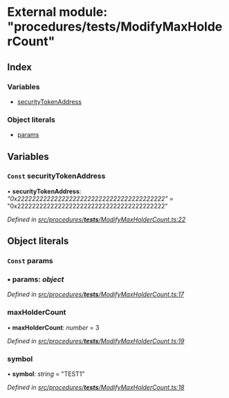 # External module: "procedures/**tests**/ModifyMaxHolderCount"

## Index

### Variables

- [securityTokenAddress](_procedures___tests___modifymaxholdercount_.md#const-securitytokenaddress)

### Object literals

- [params](_procedures___tests___modifymaxholdercount_.md#const-params)

## Variables

### `Const` securityTokenAddress

• **securityTokenAddress**: _"0x2222222222222222222222222222222222222222"_ = "0x2222222222222222222222222222222222222222"

_Defined in [src/procedures/**tests**/ModifyMaxHolderCount.ts:22](https://github.com/PolymathNetwork/polymath-sdk/blob/d34930f/src/procedures/__tests__/ModifyMaxHolderCount.ts#L22)_

## Object literals

### `Const` params

### ▪ **params**: _object_

_Defined in [src/procedures/**tests**/ModifyMaxHolderCount.ts:17](https://github.com/PolymathNetwork/polymath-sdk/blob/d34930f/src/procedures/__tests__/ModifyMaxHolderCount.ts#L17)_

### maxHolderCount

• **maxHolderCount**: _number_ = 3

_Defined in [src/procedures/**tests**/ModifyMaxHolderCount.ts:19](https://github.com/PolymathNetwork/polymath-sdk/blob/d34930f/src/procedures/__tests__/ModifyMaxHolderCount.ts#L19)_

### symbol

• **symbol**: _string_ = "TEST1"

_Defined in [src/procedures/**tests**/ModifyMaxHolderCount.ts:18](https://github.com/PolymathNetwork/polymath-sdk/blob/d34930f/src/procedures/__tests__/ModifyMaxHolderCount.ts#L18)_
